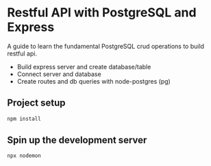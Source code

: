 # Restful API with PostgreSQL and Express

A guide to learn the fundamental PostgreSQL crud operations to build restful api.

- Build express server and create database/table
- Connect server and database
- Create routes and db queries with node-postgres (pg)

## Project setup

```sh
npm install
```

## Spin up the development server

```sh
npx nodemon
```
